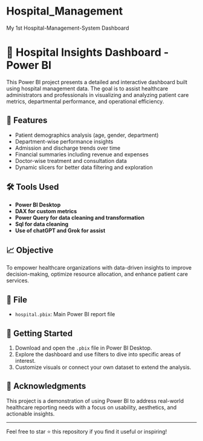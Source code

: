 # Hospital_Management
My 1st Hospital-Management-System Dashboard 

# 🏥 Hospital Insights Dashboard - Power BI

This Power BI project presents a detailed and interactive dashboard built using hospital management data. The goal is to assist healthcare administrators and professionals in visualizing and analyzing patient care metrics, departmental performance, and operational efficiency.

## 📌 Features

- Patient demographics analysis (age, gender, department)
- Department-wise performance insights
- Admission and discharge trends over time
- Financial summaries including revenue and expenses
- Doctor-wise treatment and consultation data
- Dynamic slicers for better data filtering and exploration

## 🛠️ Tools Used

- **Power BI Desktop**
- **DAX for custom metrics**
- **Power Query for data cleaning and transformation**
- **Sql for data cleaning**
- **Use of chatGPT and Grok for assist**

## 📈 Objective

To empower healthcare organizations with data-driven insights to improve decision-making, optimize resource allocation, and enhance patient care services.

## 📎 File

- `hospital.pbix`: Main Power BI report file

## 🚀 Getting Started

1. Download and open the `.pbix` file in Power BI Desktop.
2. Explore the dashboard and use filters to dive into specific areas of interest.
3. Customize visuals or connect your own dataset to extend the analysis.

## 🙌 Acknowledgments

This project is a demonstration of using Power BI to address real-world healthcare reporting needs with a focus on usability, aesthetics, and actionable insights.

---

Feel free to star ⭐ this repository if you find it useful or inspiring!
